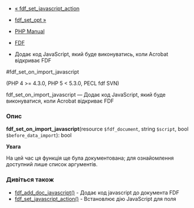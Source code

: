 - [« fdf_set_javascript_action](function.fdf-set-javascript-action.md)
- [fdf_set_opt »](function.fdf-set-opt.md)

- [PHP Manual](index.md)
- [FDF](ref.fdf.md)
- Додає код JavaScript, який буде виконуватись, коли Acrobat
відкриває FDF

#fdf_set_on_import_javascript

(PHP 4 \>= 4.3.0, PHP 5 \< 5.3.0, PECL fdf SVN)

fdf_set_on_import_javascript — Додає код JavaScript, який буде
виконуватися, коли Acrobat відкриває FDF

### Опис

**fdf_set_on_import_javascript**(resource `$fdf_document`, string
`$script`, bool `$before_data_import`): bool

**Увага**

На цей час ця функція ще була документована; для
ознайомлення доступний лише список аргументів.

### Дивіться також

- [fdf_add_doc_javascript()](function.fdf-add-doc-javascript.md) -
Додає код javascript до документа FDF
- [fdf_set_javascript_action()](function.fdf-set-javascript-action.md) -
Встановлює дію JavaScript для поля
